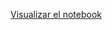 [Visualizar el notebook](http://nbviewer.jupyter.org/github/anthonySegura/DeteccionFraude/blob/master/Credit%20Card%20Fraud%20Detection.ipynb)
